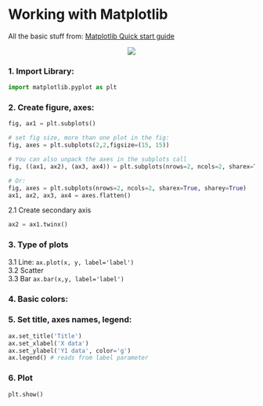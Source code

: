 # Working with Matplotlib
All the basic stuff from: [Matplotlib Quick start guide][1]


<p align="center">
<img src="https://user-images.githubusercontent.com/72897210/209741318-8986040a-68c3-4b5a-843f-d6b1c4f9ca54.png" />
</p>



### 1. Import Library:

```python
import matplotlib.pyplot as plt
```

### 2. Create figure, axes:
```python
fig, ax1 = plt.subplots()

# set fig size, more than one plot in the fig:
fig, axes = plt.subplots(2,2,figsize=(15, 15))

# You can also unpack the axes in the subplots call
fig, ((ax1, ax2), (ax3, ax4)) = plt.subplots(nrows=2, ncols=2, sharex=True, sharey=True)

# Or:
fig, axes = plt.subplots(nrows=2, ncols=2, sharex=True, sharey=True)
ax1, ax2, ax3, ax4 = axes.flatten()
```
   2.1 Create secondary axis 
```python
ax2 = ax1.twinx()
```
### 3. Type of plots

   3.1 Line: ```ax.plot(x, y, label='label')```  
   3.2 Scatter  
   3.3 Bar ```ax.bar(x,y, label='label')```   

### 4. Basic colors:

### 5. Set title, axes names, legend:
   ```python
   ax.set_title('Title')
   ax.set_xlabel('X data')
   ax.set_ylabel('Y1 data', color='g')
   ax.legend() # reads from label parameter
   ```
### 6. Plot

```
plt.show()
```


[1]: <https://matplotlib.org/stable/tutorials/introductory/quick_start.html> "quick start"
